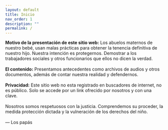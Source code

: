 ```yaml
---
layout: default
title: Inicio
nav_order: 1
description: ""
permalink: /
---
```


<strong>Motivo de la presentación de este sitio web:</strong>
Los abuelos maternos de nuestro bebé, usan malas prácticas para obtener la tenencia definitiva de nuestro hijo. Nuestra intención es protegernos. Demostrar a los trabajadores sociales y otros funcionarios que ellos no dicen la verdad.
<br><br>
<b>El contenido:</b>
Presentamos antecedentes como archivos de audios y otros documentos, además de contar nuestra realidad y defendernos.
<br><br>
<b>Privacidad:</b> Este sitio web no esta registrado en buscadores de internet, no es público. Solo se accede por un link ofrecido por nosotros y con una clave.
<br><br>
Nosotros somos respetuosos con la justicia. Comprendemos su proceder, la medida protección dictada y la vulneración de los derechos del niño.
<br><br>
 — Los papás


